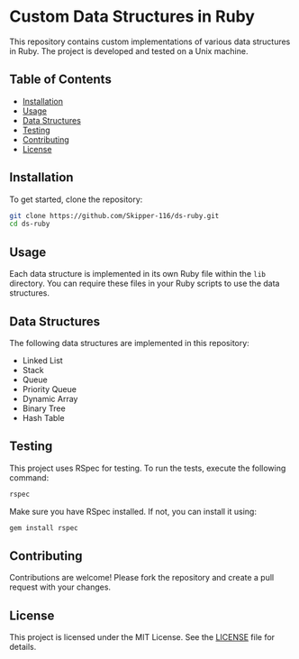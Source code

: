 # Custom Data Structures in Ruby

This repository contains custom implementations of various data structures in Ruby. The project is developed and tested on a Unix machine.

## Table of Contents
- [Installation](#installation)
- [Usage](#usage)
- [Data Structures](#data-structures)
- [Testing](#testing)
- [Contributing](#contributing)
- [License](#license)

## Installation

To get started, clone the repository:

```sh
git clone https://github.com/Skipper-116/ds-ruby.git
cd ds-ruby
```

## Usage

Each data structure is implemented in its own Ruby file within the `lib` directory. You can require these files in your Ruby scripts to use the data structures.

## Data Structures

The following data structures are implemented in this repository:
- Linked List
- Stack
- Queue
- Priority Queue
- Dynamic Array
- Binary Tree
- Hash Table

## Testing

This project uses RSpec for testing. To run the tests, execute the following command:

```sh
rspec
```

Make sure you have RSpec installed. If not, you can install it using:

```sh
gem install rspec
```

## Contributing

Contributions are welcome! Please fork the repository and create a pull request with your changes.

## License

This project is licensed under the MIT License. See the [LICENSE](LICENSE) file for details.